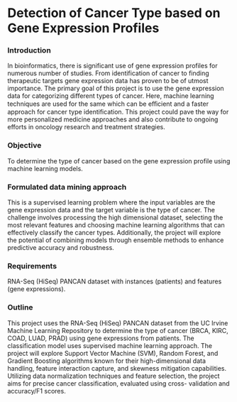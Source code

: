 # Detection of Cancer Type based on Gene Expression Profiles

### Introduction
In bioinformatics, there is significant use of gene expression profiles for numerous number of studies. From
identification of cancer to finding therapeutic targets gene expression data has proven to be of utmost
importance. The primary goal of this project is to use the gene expression data for categorizing different
types of cancer. Here, machine learning techniques are used for the same which can be eﬀicient and a faster
approach for cancer type identification. This project could pave the way for more personalized medicine
approaches and also contribute to ongoing efforts in oncology research and treatment strategies.

### Objective
To determine the type of cancer based on the gene expression profile using machine learning
models.

### Formulated data mining approach
This is a supervised learning problem where the input variables are the gene expression data and the target
variable is the type of cancer. The challenge involves processing the high dimensional dataset, selecting
the most relevant features and choosing machine learning algorithms that can effectively classify the cancer
types. Additionally, the project will explore the potential of combining models through ensemble methods
to enhance predictive accuracy and robustness.

### Requirements
RNA-Seq (HiSeq) PANCAN dataset with instances (patients) and features (gene expressions).

### Outline
This project uses the RNA-Seq (HiSeq) PANCAN dataset from the UC Irvine Machine Learning Repository
to determine the type of cancer (BRCA, KIRC, COAD, LUAD, PRAD) using gene expressions from patients.
The classification model uses supervised machine learning approach. The project will explore Support Vector
Machine (SVM), Random Forest, and Gradient Boosting algorithms known for their high-dimensional data
handling, feature interaction capture, and skewness mitigation capabilities. Utilizing data normalization
techniques and feature selection, the project aims for precise cancer classification, evaluated using cross-
validation and accuracy/F1 scores.
